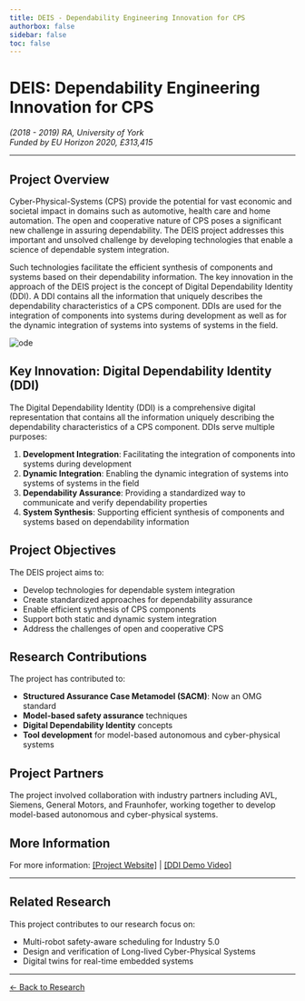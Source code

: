```yaml
---
title: DEIS - Dependability Engineering Innovation for CPS
authorbox: false
sidebar: false
toc: false
---
```


# DEIS: Dependability Engineering Innovation for CPS

*(2018 - 2019) RA, University of York*  
*Funded by EU Horizon 2020, £313,415*

---

## Project Overview

Cyber-Physical-Systems (CPS) provide the potential for vast economic and societal impact in domains such as automotive, health care and home automation. The open and cooperative nature of CPS poses a significant new challenge in assuring dependability. The DEIS project addresses this important and unsolved challenge by developing technologies that enable a science of dependable system integration.

Such technologies facilitate the efficient synthesis of components and systems based on their dependability information. The key innovation in the approach of the DEIS project is the concept of Digital Dependability Identity (DDI). A DDI contains all the information that uniquely describes the dependability characteristics of a CPS component. DDIs are used for the integration of components into systems during development as well as for the dynamic integration of systems into systems of systems in the field.

![ode](/img/ode.png)

## Key Innovation: Digital Dependability Identity (DDI)

The Digital Dependability Identity (DDI) is a comprehensive digital representation that contains all the information uniquely describing the dependability characteristics of a CPS component. DDIs serve multiple purposes:

1. **Development Integration**: Facilitating the integration of components into systems during development
2. **Dynamic Integration**: Enabling the dynamic integration of systems into systems of systems in the field
3. **Dependability Assurance**: Providing a standardized way to communicate and verify dependability properties
4. **System Synthesis**: Supporting efficient synthesis of components and systems based on dependability information

## Project Objectives

The DEIS project aims to:

- Develop technologies for dependable system integration
- Create standardized approaches for dependability assurance
- Enable efficient synthesis of CPS components
- Support both static and dynamic system integration
- Address the challenges of open and cooperative CPS

## Research Contributions

The project has contributed to:
- **Structured Assurance Case Metamodel (SACM)**: Now an OMG standard
- **Model-based safety assurance** techniques
- **Digital Dependability Identity** concepts
- **Tool development** for model-based autonomous and cyber-physical systems

## Project Partners

The project involved collaboration with industry partners including AVL, Siemens, General Motors, and Fraunhofer, working together to develop model-based autonomous and cyber-physical systems.

## More Information

For more information: [\[Project Website\]](http://www.deis-project.eu/) | [\[DDI Demo Video\]](https://www.youtube.com/watch?v=dlcUkhwhinw&ab_channel=DEISProject-EU)

---

## Related Research

This project contributes to our research focus on:
- Multi-robot safety-aware scheduling for Industry 5.0
- Design and verification of Long-lived Cyber-Physical Systems
- Digital twins for real-time embedded systems

---

[← Back to Research](../research)
